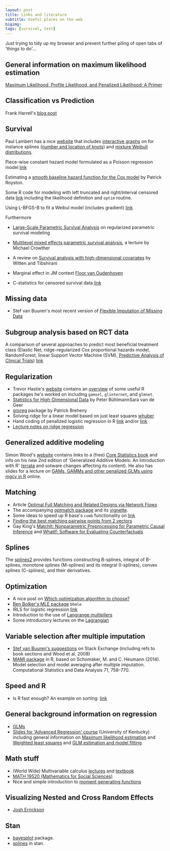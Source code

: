 ```yaml
---
layout: post
title: Links and literature
subtitle: Useful places on the web
bigimg: 
tags: [survival, test]
---
```


Just trying to tidy up my browser and prevent further piling of open tabs of 'things to do'...

## General information on maximum likelihood estimation
[Maximum Likelihood, Profile Likelihood, and Penalized Likelihood: A Primer](https://www.ncbi.nlm.nih.gov/pmc/articles/PMC3873110/pdf/kwt245.pdf)

## Classification vs Prediction
Frank Harrell's [blog post](https://www.fharrell.com/post/classification/)

## Survival 

Paul Lambert has a nice [website](https://pclambert.net) that includes 
[interactive graphs](https://pclambert.net/interactivegraphs/) on for instance splines 
([number and location of knots](https://pclambert.net/interactivegraphs/spline_eg/spline_eg)) and 
[mixture Weibull distributions](https://pclambert.net/interactivegraphs/mixture_weibull/mixture_weibull).

Piece-wise constant hazard model formulated as a Poisson regression model [link](https://data.princeton.edu/wws509/notes/c7s4)

Estimating a [smooth baseline hazard function for the Cox model](https://pdfs.semanticscholar.org/2f32/9b48f674a74253eb428b71ff237365fd4051.pdf) by Patrick Royston.

Some R code for modeling with left truncated and right/interval censored data [link](http://blogs2.datall-analyse.nl/2016/02/19/rcode_left_truncated_censored_data/#more-294) including the likelihood definition and ``optim`` routine. 

Using L-BFGS-B to fit a Weibul model (includes gradient) [link](https://stackoverflow.com/questions/39747569/r-optim-l-bfgs-b-needs-finite-values-of-fn-weibull)

Furthermore
* [Large-Scale Parametric Survival Analysis](https://www.ncbi.nlm.nih.gov/pmc/articles/PMC3796130/#APP1) on regularized parametric survival modeling
* [Multilevel mixed effects parametric survival analysis](https://www.stata.com/meeting/uk13/abstracts/materials/uk13_crowther.pdf), a lecture by Michael Crowther
* A review on [Survival analysis with high-dimensional covariates](https://www.ncbi.nlm.nih.gov/pmc/articles/PMC4806549/) by Witten and Tibshirani
* Marginal effect in JM context [Floor van Oudenhoven](https://floorvanoudenhoven.shinyapps.io/presentatie/#29)

*  C-statistics for censored survival data [link](https://www.ncbi.nlm.nih.gov/pmc/articles/PMC3079915/)

## Missing data
* Stef van Buuren's most recent version of [Flexible Imputation of Missing Data](https://stefvanbuuren.name/fimd/sec-JM.html)


## Subgroup analysis based on RCT data

A comparison of several approaches to predict most beneficial treatment class (Elastic Net, ridge-regularized Cox proportional hazards model, RandomForest, linear Support Vector Machine (SVM), [Predictive Analysis of Clinical Trials](https://CRAN.R-project.org/package=pact)) [link](https://doi.org/10.1101/338996)


## Regularization

* Trevor Hastie's [website](https://web.stanford.edu/~hastie/index.html) contains an [overview](https://web.stanford.edu/~hastie/swData.htm) of some useful R packages he's worked on including ``gamsel``, ``glinternet``, and ``glmnet``. 
* [Statistics for High-Dimensional Data](https://link.springer.com/book/10.1007%2F978-3-642-20192-9) by Peter BühlmannSara van de Geer
* [grpreg](https://cran.r-project.org/web/packages/grpreg/grpreg.pdf) package by Patrick Breheny
* Solving ridge for a linear model based on just least squares [whuber](https://stats.stackexchange.com/questions/69205/how-to-derive-the-ridge-regression-solution)
* Hand coding of penalized logistic regression in R [link](https://datascienceplus.com/logistic-regression-regularized-with-optimization/) and/or [link](http://pingax.com/logistic-regression-r-step-step-implementation-part-2/?utm_source=rss&utm_medium=rss&utm_campaign=logistic-regression-r-step-step-implementation-part-2)
* [Lecture notes on ridge regression](https://arxiv.org/pdf/1509.09169;Lecture) 


## Generalized additive modeling
Simon Wood's [website](https://people.maths.bris.ac.uk/~sw15190/) contains links to a (free) [Core Statistics book](https://people.maths.bris.ac.uk/~sw15190/core-statistics.pdf) and info on his new 2nd edition of 'Generalized Additive Models: An Introduction with R' ([errata](https://people.maths.bris.ac.uk/~sw15190/igam/errata.pdf) and sotware changes affecting its content). He also has slides for a lecture on [GAMs, GAMMs and other penalized GLMs using mgcv in R](https://people.maths.bris.ac.uk/~sw15190/talks/gam-mgcv.pdf) online.


## Matching

* Article [Optimal Full Matching and Related Designs via Network Flows](http://dept.stat.lsa.umich.edu/~bbh/hansenKlopfer2006.pdf)
* The accompanying [optmatch package](http://ftp.auckland.ac.nz/software/CRAN/doc/packages/optmatch.pdf) and its [vignette](http://ftp.auckland.ac.nz/software/CRAN/doc/vignettes/optmatch/optmatch.pdf).
* Some ideas to speed up R base's ``comb`` functionality on [link](https://stackoverflow.com/questions/26828301/faster-version-of-combn.)
* [Finding the best matching pairwise points from 2 vectors](https://stackoverflow.com/questions/13961493/finding-the-best-matching-pairwise-points-from-2-vectors)
* Gay King's [MatchIt: Nonparametric Preprocessing for Parametric Causal Inference](https://gking.harvard.edu/matchit) and [WhatIf: Software for Evaluating Counterfactuals](https://gking.harvard.edu/whatif)


## Splines
The [splines2](https://cran.r-project.org/web/packages/splines2/vignettes/splines2-intro.html) provides functions constructing B-splines, integral of B-splines, monotone splines (M-splines) and its integral (I-splines), convex splines (C-splines), and their derivatives.


## Optimization

* A nice post on [Which optimization algorithm to choose?](https://cran.r-project.org/web/packages/fitdistrplus/vignettes/Optimalgo.html#log-likelihood-function-and-its-gradient-for-beta-distribution)
* [Ben Bolker's MLE package](https://cran.r-project.org/web/packages/bbmle/vignettes/mle2.pdf) ``bbmle`` 
* IRLS for logistic regression [link](https://stats.stackexchange.com/questions/344309/why-using-newtons-method-for-logistic-regression-optimization-is-called-iterati)
* Introduction to the use of [Langrange multipliers](https://people.eecs.berkeley.edu/~klein/papers/lagrange-multipliers.pdf)
* Some introductory lectures on the [Lagrangian](https://www.khanacademy.org/math/multivariable-calculus/applications-of-multivariable-derivatives/lagrange-multipliers-and-constrained-optimization/v/the-lagrangian)

## Variable selection after multiple imputation
* [Stef van Buuren's suggestions](https://stats.stackexchange.com/questions/46719/multiple-imputation-and-model-selection) on Stack Exchange (including refs to book sections and Wood et al. 2008) 
* [MAMI package](http://mami.r-forge.r-project.org/MAMI_manual.pdf) in R, based on Schomaker, M. and C. Heumann (2014). Model selection and model averaging after multiple imputation. Computational Statistics and Data Analysis 71, 758–770.

## Speed and R
* Is R fast enough? An example on sorting: [link](http://predictiveecology.org/2015/04/28/Is-R-fast-enough-02.html)

## General background information on regression

* [GLMs](https://www.sagepub.com/sites/default/files/upm-binaries/21121_Chapter_15.pdf)
* [Slides for 'Advanced Regression' course](https://web.as.uky.edu/statistics/users/pbreheny/760/S13/notes.html) (University of Kentucky) including general information on [Maximum likelihood estimation](https://web.as.uky.edu/statistics/users/pbreheny/760/S13/notes/1-29.pdf) and [Weighted least squares](https://web.as.uky.edu/statistics/users/pbreheny/760/S13/notes/2-7.pdf) and [GLM estimation and model fitting](https://web.as.uky.edu/statistics/users/pbreheny/760/S13/notes/2-19.pdf).

## Math stuff
* (World Wide) Multivariable calculus [lectures](https://www.youtube.com/playlist?list=PLgKTLlHQn9510xXzi9tlZYU38XFs279qv) and [textbook](http://centerofmath.org/textbooks/multicalc/index.html)
* [MATH 19520 (Mathematics for Social Sciences)](https://vipulnaik.com/math-195/)
* Nice and simple introduction to [moment generating functions](https://towardsdatascience.com/moment-generating-function-explained-27821a739035)

## Visualizing Nested and Cross Random Effects
* [Josh Errickson](http://errickson.net/stats-notes/vizrandomeffects.html)

## Stan
* [bayesplot](https://mc-stan.org/bayesplot/articles/plotting-mcmc-draws.html) package.
* [splines](https://mc-stan.org/users/documentation/case-studies/splines_in_stan.html) in stan.





